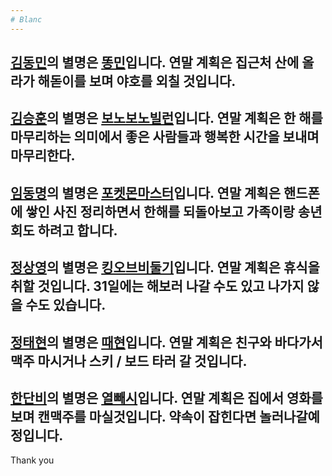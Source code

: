 ```yaml
---
# Blanc
---
```

[김동민](#0000ff)의 별명은 [똥민](#0000ff)입니다. 연말 계획은 집근처 산에 올라가 해돋이를 보며 야호를 외칠 것입니다.
---
[김승훈](#0000ff)의 별명은 [보노보노빌런](#0000ff)입니다. 연말 계획은 한 해를 마무리하는 의미에서 좋은 사람들과 행복한 시간을 보내며 마무리한다.
---
[임동명](green)의 별명은 [포켓몬마스터](#0000ff)입니다. 연말 계획은 핸드폰에 쌓인 사진 정리하면서 한해를 되돌아보고 가족이랑 송년회도 하려고 합니다.
---
[정상영](green)의 별명은 [킹오브비둘기](#0000ff)입니다. 연말 계획은 휴식을 취할 것입니다. 31일에는 해보러 나갈 수도 있고 나가지 않을 수도 있습니다.
---
[정태현](green)의 별명은 [때현](#0000ff)입니다. 연말 계획은 친구와 바다가서 맥주 마시거나 스키 / 보드 타러 갈 것입니다.
---
[한단비](green)의 별명은 [열빼시](#0000ff)입니다. 연말 계획은 집에서 영화를 보며 캔맥주를 마실것입니다. 약속이 잡힌다면 놀러나갈예정입니다.
---
Thank you
